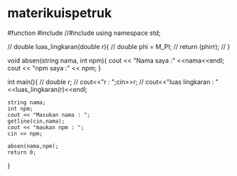 # materikuispetruk
#function
#include <iostream>
//#include <cmath>
using namespace std;

// double luas_lingkaran(double r){
//         double phi = M_PI;
//         return (phi*r*r);
//     }

void absen(string nama, int npm){
    cout << "Nama saya :" <<nama<<endl;
    cout << "npm saya :" << npm;
}

int main(){
    // double r;
    // cout<<"r : ";cin>>r;
    // cout<<"luas lingkaran : "<<luas_lingkaran(r)<<endl;

    string nama;
    int npm;
    cout << "Masukan nama : ";
    getline(cin,nama);
    cout << "maukan npm : ";
    cin >> npm;

    absen(nama,npm);
    return 0;
}
